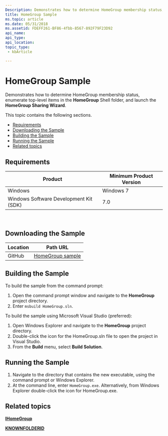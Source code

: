 ```yaml
---
Description: Demonstrates how to determine HomeGroup membership status, enumerate top-level items in the HomeGroup Shell folder, and launch the HomeGroup Sharing Wizard.
title: HomeGroup Sample
ms.topic: article
ms.date: 05/31/2018
ms.assetid: FDEFF261-BF86-4fbb-8567-892F79F23D92
api_name: 
api_type: 
api_location: 
topic_type: 
 - kbArticle

---
```


# HomeGroup Sample

Demonstrates how to determine HomeGroup membership status, enumerate top-level items in the **HomeGroup** Shell folder, and launch the **HomeGroup Sharing Wizard**.

This topic contains the following sections.

-   [Requirements](#requirements)
-   [Downloading the Sample](#downloading-the-sample)
-   [Building the Sample](#building-the-sample)
-   [Running the Sample](#running-the-sample)
-   [Related topics](#related-topics)

## Requirements



| Product                                | Minimum Product Version |
|----------------------------------------|-------------------------|
| Windows                                | Windows 7               |
| Windows Software Development Kit (SDK) | 7.0                     |



 

## Downloading the Sample

| Location      | Path URL                                                                                             |
|---------------|------------------------------------------------------------------------------------------------------|
| GitHub  | [HomeGroup sample](https://github.com/microsoft/Windows-classic-samples/tree/master/Samples/Win7Samples/winui/shell/appshellintegration/HomeGroup) |

## Building the Sample

To build the sample from the command prompt:

1.  Open the command prompt window and navigate to the **HomeGroup** project directory.
2.  Enter `msbuild HomeGroup.sln`.

To build the sample using Microsoft Visual Studio (preferred):

1.  Open Windows Explorer and navigate to the **HomeGroup** project directory.
2.  Double-click the icon for the HomeGroup.sln file to open the project in Visual Studio.
3.  From the **Build** menu, select **Build Solution**.

## Running the Sample

1.  Navigate to the directory that contains the new executable, using the command prompt or Windows Explorer.
2.  At the command line, enter `HomeGroup.exe`. Alternatively, from Windows Explorer double-click the icon for HomeGroup.exe.

## Related topics

<dl> <dt>

[**IHomeGroup**](/windows/desktop/api/shobjidl_core/nn-shobjidl_core-ihomegroup)
</dt> <dt>

[**KNOWNFOLDERID**](knownfolderid.md)
</dt> </dl>

 

 



